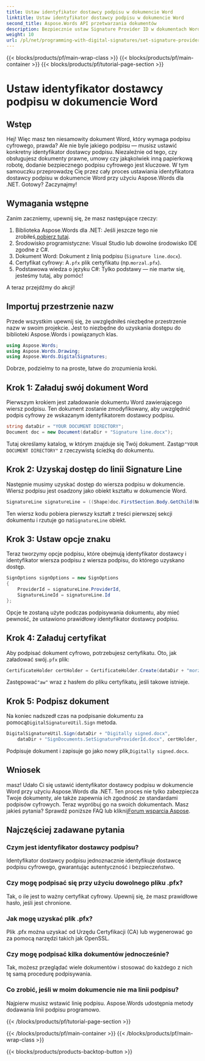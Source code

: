 ```yaml
---
title: Ustaw identyfikator dostawcy podpisu w dokumencie Word
linktitle: Ustaw identyfikator dostawcy podpisu w dokumencie Word
second_title: Aspose.Words API przetwarzania dokumentów
description: Bezpiecznie ustaw Signature Provider ID w dokumentach Word za pomocą Aspose.Words dla .NET. Postępuj zgodnie z naszym szczegółowym, 2000-wyrazowym przewodnikiem, aby cyfrowo podpisywać dokumenty.
weight: 10
url: /pl/net/programming-with-digital-signatures/set-signature-provider-id/
---
```


{{< blocks/products/pf/main-wrap-class >}}
{{< blocks/products/pf/main-container >}}
{{< blocks/products/pf/tutorial-page-section >}}

# Ustaw identyfikator dostawcy podpisu w dokumencie Word

## Wstęp

Hej! Więc masz ten niesamowity dokument Word, który wymaga podpisu cyfrowego, prawda? Ale nie byle jakiego podpisu — musisz ustawić konkretny identyfikator dostawcy podpisu. Niezależnie od tego, czy obsługujesz dokumenty prawne, umowy czy jakąkolwiek inną papierkową robotę, dodanie bezpiecznego podpisu cyfrowego jest kluczowe. W tym samouczku przeprowadzę Cię przez cały proces ustawiania identyfikatora dostawcy podpisu w dokumencie Word przy użyciu Aspose.Words dla .NET. Gotowy? Zaczynajmy!

## Wymagania wstępne

Zanim zaczniemy, upewnij się, że masz następujące rzeczy:

1. Biblioteka Aspose.Words dla .NET: Jeśli jeszcze tego nie zrobiłeś,[pobierz tutaj](https://releases.aspose.com/words/net/).
2. Środowisko programistyczne: Visual Studio lub dowolne środowisko IDE zgodne z C#.
3. Dokument Word: Dokument z linią podpisu (`Signature line.docx`).
4.  Certyfikat cyfrowy: A`.pfx` plik certyfikatu (np.`morzal.pfx`).
5. Podstawowa wiedza o języku C#: Tylko podstawy — nie martw się, jesteśmy tutaj, aby pomóc!

A teraz przejdźmy do akcji!

## Importuj przestrzenie nazw

Przede wszystkim upewnij się, że uwzględniłeś niezbędne przestrzenie nazw w swoim projekcie. Jest to niezbędne do uzyskania dostępu do biblioteki Aspose.Words i powiązanych klas.

```csharp
using Aspose.Words;
using Aspose.Words.Drawing;
using Aspose.Words.DigitalSignatures;
```

Dobrze, podzielmy to na proste, łatwe do zrozumienia kroki.

## Krok 1: Załaduj swój dokument Word

Pierwszym krokiem jest załadowanie dokumentu Word zawierającego wiersz podpisu. Ten dokument zostanie zmodyfikowany, aby uwzględnić podpis cyfrowy ze wskazanym identyfikatorem dostawcy podpisu.

```csharp
string dataDir = "YOUR DOCUMENT DIRECTORY";
Document doc = new Document(dataDir + "Signature line.docx");
```

 Tutaj określamy katalog, w którym znajduje się Twój dokument. Zastąp`"YOUR DOCUMENT DIRECTORY"` z rzeczywistą ścieżką do dokumentu.

## Krok 2: Uzyskaj dostęp do linii Signature Line

Następnie musimy uzyskać dostęp do wiersza podpisu w dokumencie. Wiersz podpisu jest osadzony jako obiekt kształtu w dokumencie Word.

```csharp
SignatureLine signatureLine = ((Shape)doc.FirstSection.Body.GetChild(NodeType.Shape, 0, true)).SignatureLine;
```

 Ten wiersz kodu pobiera pierwszy kształt z treści pierwszej sekcji dokumentu i rzutuje go na`SignatureLine` obiekt.

## Krok 3: Ustaw opcje znaku

Teraz tworzymy opcje podpisu, które obejmują identyfikator dostawcy i identyfikator wiersza podpisu z wiersza podpisu, do którego uzyskano dostęp.

```csharp
SignOptions signOptions = new SignOptions
{
    ProviderId = signatureLine.ProviderId,
    SignatureLineId = signatureLine.Id
};
```

Opcje te zostaną użyte podczas podpisywania dokumentu, aby mieć pewność, że ustawiono prawidłowy identyfikator dostawcy podpisu.

## Krok 4: Załaduj certyfikat

 Aby podpisać dokument cyfrowo, potrzebujesz certyfikatu. Oto, jak załadować swój`.pfx` plik:

```csharp
CertificateHolder certHolder = CertificateHolder.Create(dataDir + "morzal.pfx", "aw");
```

 Zastępować`"aw"` wraz z hasłem do pliku certyfikatu, jeśli takowe istnieje.

## Krok 5: Podpisz dokument

 Na koniec nadszedł czas na podpisanie dokumentu za pomocą`DigitalSignatureUtil.Sign` metoda.

```csharp
DigitalSignatureUtil.Sign(dataDir + "Digitally signed.docx",
    dataDir + "SignDocuments.SetSignatureProviderId.docx", certHolder, signOptions);
```

 Podpisuje dokument i zapisuje go jako nowy plik,`Digitally signed.docx`.

## Wniosek

 masz! Udało Ci się ustawić identyfikator dostawcy podpisu w dokumencie Word przy użyciu Aspose.Words dla .NET. Ten proces nie tylko zabezpiecza Twoje dokumenty, ale także zapewnia ich zgodność ze standardami podpisów cyfrowych. Teraz wypróbuj go na swoich dokumentach. Masz jakieś pytania? Sprawdź poniższe FAQ lub kliknij[Forum wsparcia Aspose](https://forum.aspose.com/c/words/8).

## Najczęściej zadawane pytania

### Czym jest identyfikator dostawcy podpisu?

Identyfikator dostawcy podpisu jednoznacznie identyfikuje dostawcę podpisu cyfrowego, gwarantując autentyczność i bezpieczeństwo.

### Czy mogę podpisać się przy użyciu dowolnego pliku .pfx?

Tak, o ile jest to ważny certyfikat cyfrowy. Upewnij się, że masz prawidłowe hasło, jeśli jest chronione.

### Jak mogę uzyskać plik .pfx?

Plik .pfx można uzyskać od Urzędu Certyfikacji (CA) lub wygenerować go za pomocą narzędzi takich jak OpenSSL.

### Czy mogę podpisać kilka dokumentów jednocześnie?

Tak, możesz przeglądać wiele dokumentów i stosować do każdego z nich tę samą procedurę podpisywania.

### Co zrobić, jeśli w moim dokumencie nie ma linii podpisu?

Najpierw musisz wstawić linię podpisu. Aspose.Words udostępnia metody dodawania linii podpisu programowo.

{{< /blocks/products/pf/tutorial-page-section >}}

{{< /blocks/products/pf/main-container >}}
{{< /blocks/products/pf/main-wrap-class >}}

{{< blocks/products/products-backtop-button >}}
